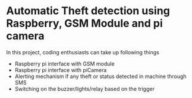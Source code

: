 # Automatic Theft detection using Raspberry, GSM Module and pi camera

In this project, coding enthusiasts can take up following things
* Raspberry pi interface with GSM module
* Raspberry pi interface with piCamera
* Alerting mechanism if any theft or status detected in machine through SMS
* Switching on the buzzer/lights/relay based on the trigger
